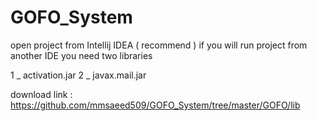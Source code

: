 # GOFO_System

open project from Intellij IDEA ( recommend )
if you will run project from another IDE you need two libraries

1 _ activation.jar
2 _ javax.mail.jar

download link : https://github.com/mmsaeed509/GOFO_System/tree/master/GOFO/lib
